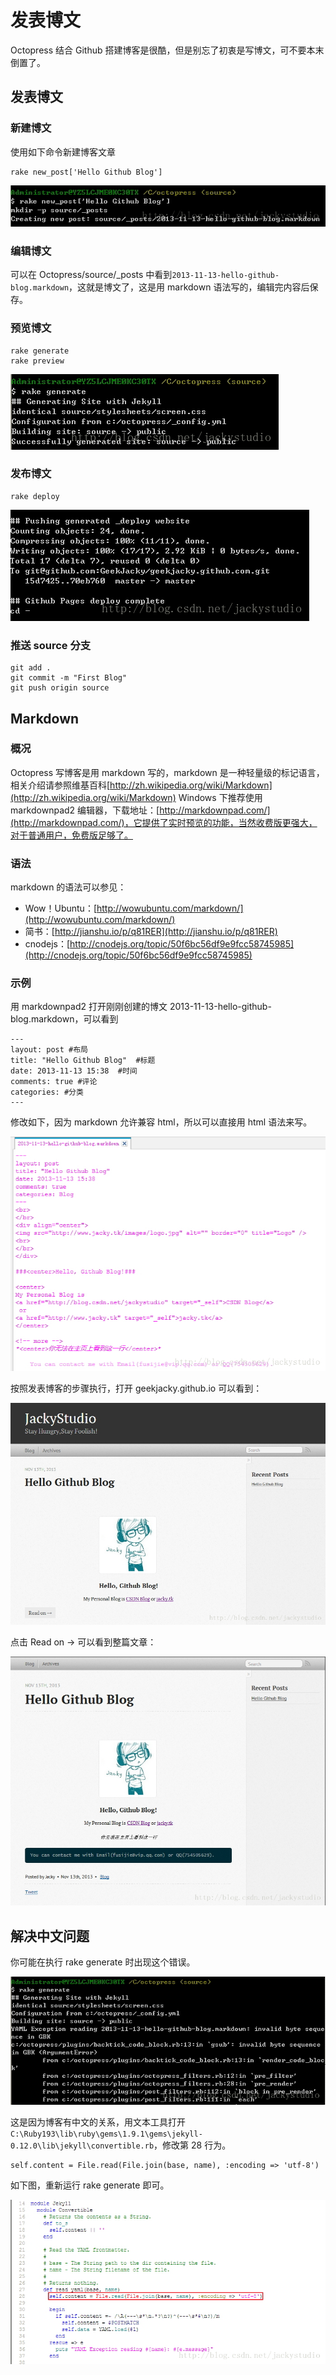 # 发表博文

Octopress 结合 Github 搭建博客是很酷，但是别忘了初衷是写博文，可不要本末倒置了。

## 发表博文

### 新建博文

使用如下命令新建博客文章

```
rake new_post['Hello Github Blog']  
```

![](images/helloblog.jpg)

### 编辑博文

可以在 Octopress/source/_posts 中看到`2013-11-13-hello-github-blog.markdown`，这就是博文了，这是用 markdown 语法写的，编辑完内容后保存。

### 预览博文

```
rake generate  
rake preview  
```

![](images/look.jpg)

### 发布博文

```
rake deploy 
```

![](images/push.jpg)

### 推送 source 分支

```
git add .  
git commit -m "First Blog"  
git push origin source  
```

## Markdown

### 概况

Octopress 写博客是用 markdown 写的，markdown 是一种轻量级的标记语言，相关介绍请参照维基百科[http://zh.wikipedia.org/wiki/Markdown](http://zh.wikipedia.org/wiki/Markdown)
Windows 下推荐使用 markdownpad2 编辑器，下载地址：[http://markdownpad.com/](http://markdownpad.com/)，它提供了实时预览的功能，当然收费版更强大，对于普通用户，免费版足够了。

### 语法

markdown 的语法可以参见：

- Wow！Ubuntu：[http://wowubuntu.com/markdown/](http://wowubuntu.com/markdown/)
- 简书：[http://jianshu.io/p/q81RER](http://jianshu.io/p/q81RER)
- cnodejs：[http://cnodejs.org/topic/50f6bc56df9e9fcc58745985](http://cnodejs.org/topic/50f6bc56df9e9fcc58745985)

### 示例

用 markdownpad2 打开刚刚创建的博文 2013-11-13-hello-github-blog.markdown，可以看到

```
---  
layout: post #布局  
title: "Hello Github Blog"  #标题  
date: 2013-11-13 15:38  #时间  
comments: true #评论  
categories: #分类  
---  
```

修改如下，因为 markdown 允许兼容 html，所以可以直接用 html 语法来写。

![](images/htmlblog.jpg)


按照发表博客的步骤执行，打开 geekjacky.github.io 可以看到：

![](images/blog1.jpg)

点击 Read on → 可以看到整篇文章：

![](images/blog2.jpg)

## 解决中文问题

你可能在执行 rake generate 时出现这个错误。

![](images/generate.jpg)

这是因为博客有中文的关系，用文本工具打开`C:\Ruby193\lib\ruby\gems\1.9.1\gems\jekyll-0.12.0\lib\jekyll\convertible.rb`，修改第 28 行为。

```
self.content = File.read(File.join(base, name), :encoding => 'utf-8') 
```

如下图，重新运行 rake generate 即可。

![](images/generate1.jpg)

